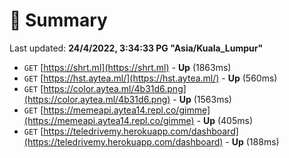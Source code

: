 # 📖 Summary
Last updated: **24/4/2022, 3:34:33 PG "Asia/Kuala_Lumpur"**

- `GET` [https://shrt.ml](https://shrt.ml) - **Up** (1863ms)
- `GET` [https://hst.aytea.ml/](https://hst.aytea.ml/) - **Up** (560ms)
- `GET` [https://color.aytea.ml/4b31d6.png](https://color.aytea.ml/4b31d6.png) - **Up** (1563ms)
- `GET` [https://memeapi.aytea14.repl.co/gimme](https://memeapi.aytea14.repl.co/gimme) - **Up** (405ms)
- `GET` [https://teledrivemy.herokuapp.com/dashboard](https://teledrivemy.herokuapp.com/dashboard) - **Up** (188ms)
